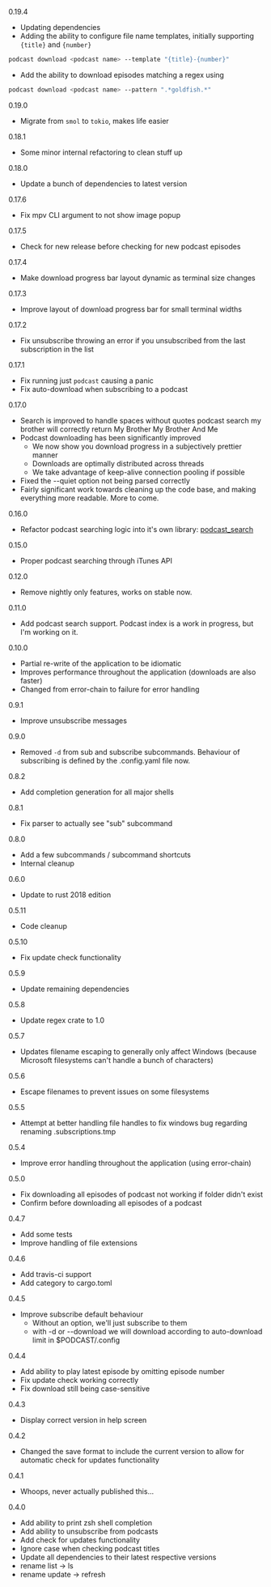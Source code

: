 0.19.4
- Updating dependencies
- Adding the ability to configure file name templates, initially supporting `{title}` and `{number}`
```sh
podcast download <podcast name> --template "{title}-{number}"
```
- Add the ability to download episodes matching a regex using 
```sh
podcast download <podcast name> --pattern ".*goldfish.*"
```

0.19.0
- Migrate from `smol` to `tokio`, makes life easier

0.18.1
- Some minor internal refactoring to clean stuff up

0.18.0
- Update a bunch of dependencies to latest version

0.17.6
- Fix mpv CLI argument to not show image popup

0.17.5
- Check for new release before checking for new podcast episodes

0.17.4
- Make download progress bar layout dynamic as terminal size changes

0.17.3
- Improve layout of download progress bar for small terminal widths

0.17.2
- Fix unsubscribe throwing an error if you unsubscribed from the last subscription in the list

0.17.1
- Fix running just `podcast` causing a panic
- Fix auto-download when subscribing to a podcast

0.17.0
- Search is improved to handle spaces without quotes
podcast search my brother will correctly return My Brother My Brother And Me
- Podcast downloading has been significantly improved
    - We now show you download progress in a subjectively prettier manner
    - Downloads are optimally distributed across threads
    - We take advantage of keep-alive connection pooling if possible
- Fixed the --quiet option not being parsed correctly
- Fairly significant work towards cleaning up the code base, and making everything more readable. More to come.

0.16.0
- Refactor podcast searching logic into it's own library: [podcast_search](https://crates.io/crates/podcast_search)

0.15.0
- Proper podcast searching through iTunes API

0.12.0
- Remove nightly only features, works on stable now.

0.11.0
- Add podcast search support. Podcast index is a work in progress, but I'm working on it.

0.10.0
- Partial re-write of the application to be idiomatic
- Improves performance throughout the application (downloads are also faster)
- Changed from error-chain to failure for error handling

0.9.1
- Improve unsubscribe messages

0.9.0
- Removed `-d` from sub and subscribe subcommands. Behaviour of subscribing is defined by the .config.yaml file now.

0.8.2
- Add completion generation for all major shells

0.8.1
- Fix parser to actually see "sub" subcommand

0.8.0
- Add a few subcommands / subcommand shortcuts
- Internal cleanup

0.6.0
- Update to rust 2018 edition

0.5.11
- Code cleanup

0.5.10
- Fix update check functionality

0.5.9
- Update remaining dependencies

0.5.8
- Update regex crate to 1.0

0.5.7
- Updates filename escaping to generally only affect Windows (because Microsoft filesystems can't handle a bunch of characters)

0.5.6
- Escape filenames to prevent issues on some filesystems

0.5.5
- Attempt at better handling file handles to fix windows bug regarding renaming .subscriptions.tmp

0.5.4
- Improve error handling throughout the application (using error-chain)

0.5.0
- Fix downloading all episodes of podcast not working if folder didn't exist
- Confirm before downloading all episodes of a podcast

0.4.7
- Add some tests
- Improve handling of file extensions

0.4.6
- Add travis-ci support
- Add category to cargo.toml

0.4.5
- Improve subscribe default behaviour
    - Without an option, we'll just subscribe to them
    - with -d or --download we will download according to auto-download limit in $PODCAST/.config

0.4.4
- Add ability to play latest episode by omitting episode number
- Fix update check working correctly
- Fix download still being case-sensitive

0.4.3
- Display correct version in help screen

0.4.2
- Changed the save format to include the current version to allow for automatic check for updates functionality

0.4.1
- Whoops, never actually published this...

0.4.0
- Add ability to print zsh shell completion
- Add ability to unsubscribe from podcasts
- Add check for updates functionality
- Ignore case when checking podcast titles
- Update all dependencies to their latest respective versions
- rename list -> ls 
- rename update -> refresh
